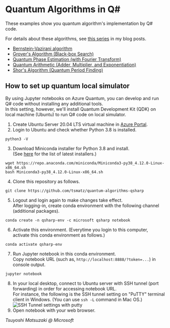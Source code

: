 # Quantum Algorithms in Q#

These examples show you quantum algorithm's implementation by Q# code.

For details about these algorithms, see [this series](https://tsmatz.wordpress.com/2019/02/21/quantum-computing-programming-qsharp-for-phase-kickback/) in my blog posts.

- [Bernstein-Vazirani algorithm](./01-bernstein-vazirani.ipynb)
- [Grover's Algorithm (Black-box Search)](./02-grover-search.ipynb)
- [Quantum Phase Estimation (with Fourier Transform)](./03-phase-estimation.ipynb)
- [Quantum Arithmetic (Adder, Multiplier, and Exponentiation)](./04-arithmetic-operations.ipynb)
- [Shor's Algorithm (Quantum Period Finding)](./05-shor-period-finding.ipynb)

## How to set up quantum local simulator

By using Jupyter notebooks on Azure Quantum, you can develop and run Q# code without installing any additional tools.<br>
In this setting, however, we'll install Quantum Development Kit (QDK) on local machine (Ubuntu) to run Q# code on local simulator.

1. Create Ubuntu Server 20.04 LTS virtual machine in [Azure Portal](https://portal.azure.com/).
2. Login to Ubuntu and check whether Python 3.8 is installed.<br>
```
python3 -V
```
3. Download Miniconda installer for Python 3.8 and install.<br>
(See [here](https://docs.conda.io/en/latest/miniconda.html) for the list of latest installers.)<br>
```
wget https://repo.anaconda.com/miniconda/Miniconda3-py38_4.12.0-Linux-x86_64.sh
bash Miniconda3-py38_4.12.0-Linux-x86_64.sh
```
4. Clone this repository as follows.<br>
```
git clone https://github.com/tsmatz/quantum-algorithms-qsharp
```
5. Logout and login again to make changes take effect.<br>
After logging-in, create conda environment with the following channel (additional packages).<br>
```
conda create -n qsharp-env -c microsoft qsharp notebook
```
6. Activate this environment. (Everytime you login to this computer, activate this conda environment as follows.)<br>
```
conda activate qsharp-env
```
7. Run Jupyter notebook in this conda environment.<br>
Copy notebook URL (such as, ```http://localhost:8888/?token=...```) in console output.
```
jupyter notebook
```
8. In your local desktop, connect to Ubuntu server with SSH tunnel (port forwarding) in order for accessing notebook URL.<br>
For instance, the following is the SSH tunnel setting on "PuTTY" terminal client in Windows. (You can use ```ssh -L``` command in Mac OS.)<br>
![SSH Tunnel settings with putty](https://tsmatz.github.io/images/github/azure-ml-tensorflow-complete-sample/20191225_SSH_Tunnel.jpg)
9. Open notebook with your web browser.

*Tsuyoshi Matsuzaki @ Microsoft*

